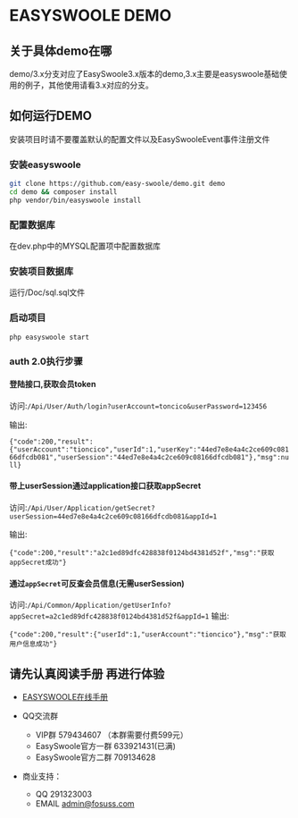 # EASYSWOOLE DEMO
## 关于具体demo在哪
demo/3.x分支对应了EasySwoole3.x版本的demo,3.x主要是easyswoole基础使用的例子，其他使用请看3.x对应的分支。

## 如何运行DEMO

安装项目时请不要覆盖默认的配置文件以及EasySwooleEvent事件注册文件

### 安装easyswoole
```bash
git clone https://github.com/easy-swoole/demo.git demo
cd demo && composer install
php vendor/bin/easyswoole install
```
### 配置数据库
在dev.php中的MYSQL配置项中配置数据库
### 安装项目数据库
运行/Doc/sql.sql文件
### 启动项目
````
php easyswoole start
````
### auth 2.0执行步骤
#### 登陆接口,获取会员token
访问:`/Api/User/Auth/login?userAccount=toncico&userPassword=123456`  

输出:  

`{"code":200,"result":{"userAccount":"tioncico","userId":1,"userKey":"44ed7e8e4a4c2ce609c08166dfcdb081","userSession":"44ed7e8e4a4c2ce609c08166dfcdb081"},"msg":null}`

#### 带上userSession通过application接口获取appSecret
访问:`/Api/User/Application/getSecret?userSession=44ed7e8e4a4c2ce609c08166dfcdb081&appId=1`  

输出:  

`{"code":200,"result":"a2c1ed89dfc428838f0124bd4381d52f","msg":"获取appSecret成功"}`

#### 通过`appSecret`可反查会员信息(无需userSession)
访问:`/Api/Common/Application/getUserInfo?appSecret=a2c1ed89dfc428838f0124bd4381d52f&appId=1` 
输出:  

`{"code":200,"result":{"userId":1,"userAccount":"tioncico"},"msg":"获取用户信息成功"}`

## 请先认真阅读手册 再进行体验

- [EASYSWOOLE在线手册](https://www.easyswoole.com)
- QQ交流群
    - VIP群 579434607 （本群需要付费599元）
    - EasySwoole官方一群 633921431(已满)
    - EasySwoole官方二群 709134628
    
- 商业支持：
    - QQ 291323003
    - EMAIL admin@fosuss.com    